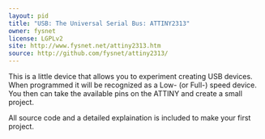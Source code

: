 ```yaml
---
layout: pid
title: "USB: The Universal Serial Bus: ATTINY2313"
owner: fysnet
license: LGPLv2
site: http://www.fysnet.net/attiny2313.htm
source: http://github.com/fysnet/attiny2313/
---
```


This is a little device that allows you to experiment creating USB devices. When programmed it will be recognized as a Low- (or Full-) speed device. You then can take the available pins on the ATTINY and create a small project.

All source code and a detailed explaination is included to make your first project.
